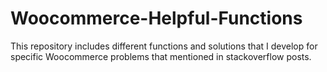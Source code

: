 # Woocommerce-Helpful-Functions
This repository includes different functions and solutions that I develop for specific Woocommerce problems that mentioned in stackoverflow posts.
